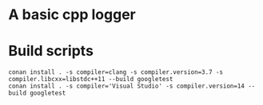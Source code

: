 # A basic cpp logger

# Build scripts
```
conan install . -s compiler=clang -s compiler.version=3.7 -s compiler.libcxx=libstdc++11 --build googletest
conan install . -s compiler='Visual Studio' -s compiler.version=14 --build googletest
```
